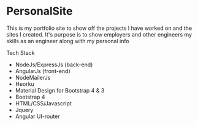 # PersonalSite
This is my portfolio site to show off the projects I have worked on and the sites I created. It's purpose is to show employers and other engineers my skills as an engineer along with my personal info

Tech Stack
  
  - NodeJs/ExpressJs (back-end)
  - AngularJs (front-end)
  - NodeMailerJs
  - Heorku
  - Material Design for Bootstrap 4 & 3
  - Bootstrap 4
  - HTML/CSS/Javascript
  - Jquery
  - Angular UI-router

